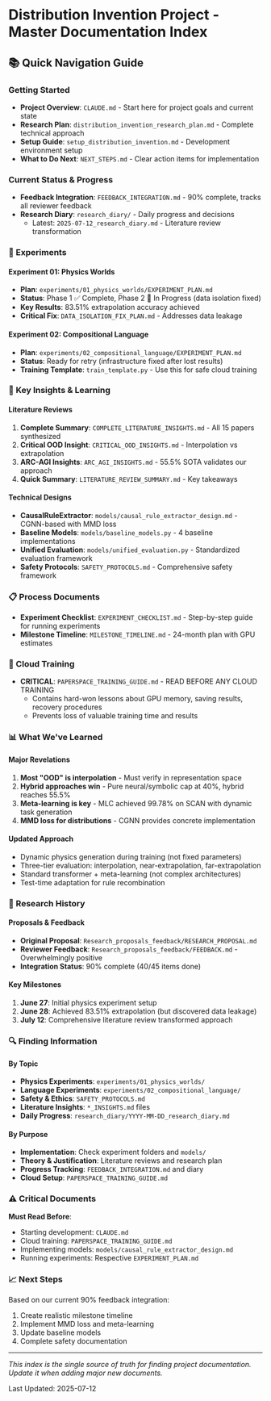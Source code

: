 # Distribution Invention Project - Master Documentation Index

## 📚 Quick Navigation Guide

### Getting Started
- **Project Overview**: `CLAUDE.md` - Start here for project goals and current state
- **Research Plan**: `distribution_invention_research_plan.md` - Complete technical approach
- **Setup Guide**: `setup_distribution_invention.md` - Development environment setup
- **What to Do Next**: `NEXT_STEPS.md` - Clear action items for implementation

### Current Status & Progress
- **Feedback Integration**: `FEEDBACK_INTEGRATION.md` - 90% complete, tracks all reviewer feedback
- **Research Diary**: `research_diary/` - Daily progress and decisions
  - Latest: `2025-07-12_research_diary.md` - Literature review transformation

### 🔬 Experiments

#### Experiment 01: Physics Worlds
- **Plan**: `experiments/01_physics_worlds/EXPERIMENT_PLAN.md`
- **Status**: Phase 1 ✅ Complete, Phase 2 🚧 In Progress (data isolation fixed)
- **Key Results**: 83.51% extrapolation accuracy achieved
- **Critical Fix**: `DATA_ISOLATION_FIX_PLAN.md` - Addresses data leakage

#### Experiment 02: Compositional Language  
- **Plan**: `experiments/02_compositional_language/EXPERIMENT_PLAN.md`
- **Status**: Ready for retry (infrastructure fixed after lost results)
- **Training Template**: `train_template.py` - Use this for safe cloud training

### 🧠 Key Insights & Learning

#### Literature Reviews
1. **Complete Summary**: `COMPLETE_LITERATURE_INSIGHTS.md` - All 15 papers synthesized
2. **Critical OOD Insight**: `CRITICAL_OOD_INSIGHTS.md` - Interpolation vs extrapolation
3. **ARC-AGI Insights**: `ARC_AGI_INSIGHTS.md` - 55.5% SOTA validates our approach
4. **Quick Summary**: `LITERATURE_REVIEW_SUMMARY.md` - Key takeaways

#### Technical Designs
- **CausalRuleExtractor**: `models/causal_rule_extractor_design.md` - CGNN-based with MMD loss
- **Baseline Models**: `models/baseline_models.py` - 4 baseline implementations
- **Unified Evaluation**: `models/unified_evaluation.py` - Standardized evaluation framework
- **Safety Protocols**: `SAFETY_PROTOCOLS.md` - Comprehensive safety framework

### 📋 Process Documents
- **Experiment Checklist**: `EXPERIMENT_CHECKLIST.md` - Step-by-step guide for running experiments
- **Milestone Timeline**: `MILESTONE_TIMELINE.md` - 24-month plan with GPU estimates

### 🚀 Cloud Training
- **CRITICAL**: `PAPERSPACE_TRAINING_GUIDE.md` - READ BEFORE ANY CLOUD TRAINING
  - Contains hard-won lessons about GPU memory, saving results, recovery procedures
  - Prevents loss of valuable training time and results

### 📊 What We've Learned

#### Major Revelations
1. **Most "OOD" is interpolation** - Must verify in representation space
2. **Hybrid approaches win** - Pure neural/symbolic cap at 40%, hybrid reaches 55.5%
3. **Meta-learning is key** - MLC achieved 99.78% on SCAN with dynamic task generation
4. **MMD loss for distributions** - CGNN provides concrete implementation

#### Updated Approach
- Dynamic physics generation during training (not fixed parameters)
- Three-tier evaluation: interpolation, near-extrapolation, far-extrapolation
- Standard transformer + meta-learning (not complex architectures)
- Test-time adaptation for rule recombination

### 📝 Research History

#### Proposals & Feedback
- **Original Proposal**: `Research_proposals_feedback/RESEARCH_PROPOSAL.md`
- **Reviewer Feedback**: `Research_proposals_feedback/FEEDBACK.md` - Overwhelmingly positive
- **Integration Status**: 90% complete (40/45 items done)

#### Key Milestones
1. **June 27**: Initial physics experiment setup
2. **June 28**: Achieved 83.51% extrapolation (but discovered data leakage)
3. **July 12**: Comprehensive literature review transformed approach

### 🔍 Finding Information

#### By Topic
- **Physics Experiments**: `experiments/01_physics_worlds/`
- **Language Experiments**: `experiments/02_compositional_language/`
- **Safety & Ethics**: `SAFETY_PROTOCOLS.md`
- **Literature Insights**: `*_INSIGHTS.md` files
- **Daily Progress**: `research_diary/YYYY-MM-DD_research_diary.md`

#### By Purpose
- **Implementation**: Check experiment folders and `models/`
- **Theory & Justification**: Literature reviews and research plan
- **Progress Tracking**: `FEEDBACK_INTEGRATION.md` and diary
- **Cloud Setup**: `PAPERSPACE_TRAINING_GUIDE.md`

### ⚠️ Critical Documents

**Must Read Before**:
- Starting development: `CLAUDE.md`
- Cloud training: `PAPERSPACE_TRAINING_GUIDE.md`
- Implementing models: `models/causal_rule_extractor_design.md`
- Running experiments: Respective `EXPERIMENT_PLAN.md`

### 📈 Next Steps
Based on our current 90% feedback integration:
1. Create realistic milestone timeline
2. Implement MMD loss and meta-learning
3. Update baseline models
4. Complete safety documentation

---

*This index is the single source of truth for finding project documentation. Update it when adding major new documents.*

Last Updated: 2025-07-12
